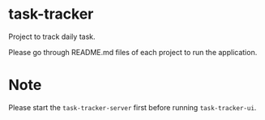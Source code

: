 # task-tracker
Project to track daily task.

Please go through README.md files of each project to run the application.

# Note
Please start the `task-tracker-server` first before running `task-tracker-ui`.
